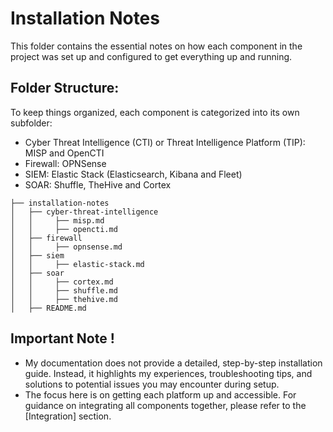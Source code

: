 # Installation Notes
This folder contains the essential notes on how each component in the project was set up and configured to get everything up and running.


## Folder Structure:
To keep things organized, each component is categorized into its own subfolder:

- Cyber Threat Intelligence (CTI) or Threat Intelligence Platform (TIP): MISP and OpenCTI
- Firewall: OPNSense
- SIEM: Elastic Stack (Elasticsearch, Kibana and Fleet)
- SOAR: Shuffle, TheHive and Cortex

```text
├── installation-notes
│   ├── cyber-threat-intelligence
│   │     ├── misp.md
│   │     ├── opencti.md
│   ├── firewall
│   │     ├── opnsense.md
│   ├── siem
│   │     ├── elastic-stack.md
│   ├── soar
│   │     ├── cortex.md
│   │     ├── shuffle.md
│   │     ├── thehive.md
│   ├── README.md

```
## Important Note !
* My documentation does not provide a detailed, step-by-step installation guide. Instead, it highlights my experiences, troubleshooting tips, and solutions to potential issues you may encounter during setup.
* The focus here is on getting each platform up and accessible. For guidance on integrating all components together, please refer to the [Integration] section.

